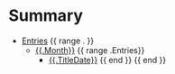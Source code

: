 # Summary

- [Entries](entries/README.md)
    {{ range . }}
    - [{{.Month}}]({{.Link}})
      {{ range .Entries}}
      - [{{.TitleDate}}](entries/{{.FileDate}}.md)
      {{ end }}
    {{ end }}

